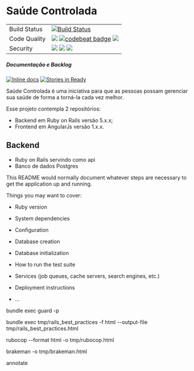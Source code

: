 # Saúde Controlada

<table>
  <tr>
    <td>Build Status</td>
    <td>
      <a href="https://travis-ci.org/peimelo/saudecontrolada_api"><img src="https://travis-ci.org/peimelo/saudecontrolada_api.svg?branch=master" alt="Build Status" ></a>
    </td>
  </tr>
  <tr>
    <td>Code Quality</td>
    <td>
      <a href="https://codeclimate.com/github/peimelo/saudecontrolada_api"><img src="https://codeclimate.com/github/peimelo/saudecontrolada_api/badges/gpa.svg" /></a>
      <a href="https://codebeat.co/projects/github-com-peimelo-saudecontrolada_api"><img alt="codebeat badge" src="https://codebeat.co/badges/8fb95a53-e610-4828-82cd-70475686ea38" /></a>
      <a href="https://codeclimate.com/github/peimelo/saudecontrolada_api/coverage"><img src="https://codeclimate.com/github/peimelo/saudecontrolada_api/badges/coverage.svg" /></a>
    </td>
  </tr>
  <tr>
    <td>Security</td>
    <td>
      <a href="https://hakiri.io/github/peimelo/saudecontrolada_api/master"><img src="https://hakiri.io/github/peimelo/saudecontrolada_api/master.svg" /></a>
      <a href="http://rails-brakeman.com/peimelo/saudecontrolada_api"><img src="http://rails-brakeman.com/peimelo/saudecontrolada_api.png" /></a>
      <a href="https://gemnasium.com/peimelo/saudecontrolada_api"><img src="https://gemnasium.com/peimelo/saudecontrolada_api.svg" /></a>
    </td>
  </tr>
</table>

##### Documentação e Backlog
[![Inline docs](http://inch-ci.org/github/peimelo/saudecontrolada_api.svg?branch=master)](http://inch-ci.org/github/peimelo/saudecontrolada_api)
[![Stories in Ready](https://badge.waffle.io/peimelo/saudecontrolada_api.svg?label=ready&title=Ready)](http://waffle.io/peimelo/saudecontrolada_api)

Saúde Controlada é uma iniciativa para que as pessoas possam gerenciar
sua saúde de forma a torná-la cada vez melhor.

Esse projeto contempla 2 repositórios:

- Backend em Ruby on Rails versão 5.x.x;
- Frontend em AngularJs versão 1.x.x.

## Backend

- Ruby on Rails servindo como api
- Banco de dados Postgres

This README would normally document whatever steps are necessary to get the
application up and running.

Things you may want to cover:

* Ruby version

* System dependencies

* Configuration

* Database creation

* Database initialization

* How to run the test suite

* Services (job queues, cache servers, search engines, etc.)

* Deployment instructions

* ...

bundle exec guard -p

bundle exec tmp/rails_best_practices -f html --output-file tmp/rails_best_practices.html

rubocop --format html -o tmp/rubocop.html

brakeman -o tmp/brakeman.html

annotate
